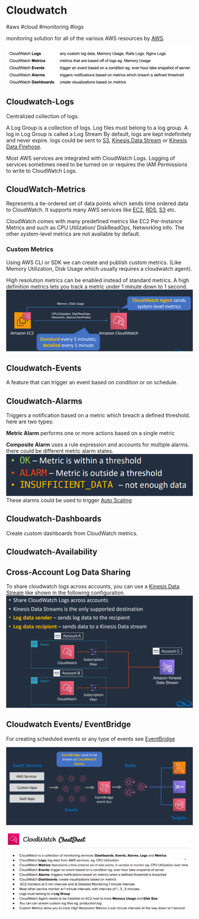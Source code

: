 # Cloudwatch
#aws #cloud  #monitoring #logs 

monitoring solution for all of the various AWS resources by [AWS](Cloud%20Computing/AWS/AWS.md).

![Pasted image 20220724014551](Attachments/Pasted%20image%2020220724014551.png)


## Cloudwatch-Logs
Centralized collection of logs.

A Log Group is a collection of logs. Log files must belong to a log group.
A log in Log Group is called a Log Stream
By default, logs are kept indefinitely and never expire. logs could be sent to [S3](Cloud%20Computing/AWS/Storage/S3.md), [Kinesis Data Stream](Cloud%20Computing/AWS/Application%20Integration/Kinesis.md#Kinesis%20Data%20Stream) or [Kinesis Data Firehose](Cloud%20Computing/AWS/Application%20Integration/Kinesis.md#Kinesis%20Data%20Firehose).

Most AWS services are integrated with CloudWatch Logs.
Logging of services sometimes need to be turned on or requires the IAM Permissions to write to CloudWatch Logs.

## CloudWatch-Metrics
Represents a tie-ordered set of data points which sends time ordered data to CloudWatch. It supports many AWS services like [EC2](Cloud%20Computing/AWS/Compute/EC2.md), [RDS](Cloud%20Computing/AWS/Databases/RDS.md), [S3](Cloud%20Computing/AWS/Storage/S3.md) etc.

CloudWatch comes with many predefined metrics like EC2 Per-Instance Metrics and  such as CPU Utilization/ DiskReadOps, NetworkIng info. The other system-level metrics are not available by default.


### Custom Metrics
Using AWS CLI or SDK we can create and publish custom metrics. (Like Memory Utilization, Disk Usage which usually requires a cloudwatch agent).

High resolution metrics can be enabled instead of standard metrics. A high definition metrics lets you track a metric under 1 minute down to 1 second. 
![](Attachments/Pasted%20image%2020230325005541.png)


## Cloudwatch-Events

A feature that can trigger an event based on condition or on schedule.


## Cloudwatch-Alarms
Triggers a notification based on a metric which breach a defined threshold. here are two types:

**Metric Alarm** performs one or more actions based on a single metric

**Composite Alarm** uses a rule expression and accounts for multiple alarms.
there could be different metric alarm states.
![](Attachments/Pasted%20image%2020230325005844.png)
These alarms could be used to trigger [Auto Scaling](Cloud%20Computing/AWS/Compute/EC2.md#Auto%20Scaling%20Groups)  


## Cloudwatch-Dashboards
Create custom dashboards from CloudWatch metrics.


## Cloudwatch-Availability


## Cross-Account Log Data Sharing
To share cloudwatch logs across accounts, you can use a [Kinesis Data Stream](Cloud%20Computing/AWS/Application%20Integration/Kinesis.md#Kinesis%20Data%20Stream) like shown in the following configuration.
![](Attachments/Pasted%20image%2020230325010246.png)




## Cloudwatch Events/ EventBridge
For creating scheduled events or any type of events see [EventBridge](Cloud%20Computing/AWS/Application%20Integration/EventBridge.md)

![](Attachments/Pasted%20image%2020230325005958.png)



![Pasted image 20220724015847](Attachments/Pasted%20image%2020220724015847.png)
